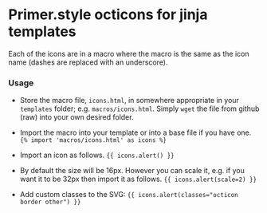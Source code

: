 # Primer.style octicons for jinja templates

Each of the icons are in a macro where the macro is the same as the icon name
(dashes are replaced with an underscore).


### Usage

* Store the macro file, `icons.html`, in somewhere appropriate in your `templates`
folder; e.g. `macros/icons.html`. Simply `wget` the file from github (raw) into
your own desired folder.
* Import the macro into your template or into a base file if you have one. 
`{% import 'macros/icons.html' as icons %}`
* Import an icon as follows. `{{ icons.alert() }}`

* By default the size will be 16px. However you can scale it, e.g. if you want it
to be 32px then import it as follows. `{{ icons.alert(scale=2) }}`
* Add custom classes to the SVG: `{{ icons.alert(classes="octicon border other") }}`


